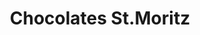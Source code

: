 ---
title: "Chocolates St.Moritz"
url: /caracas/chocolates-st-moritz-av-francisco-de-miranda/
shop: Schokolade
---